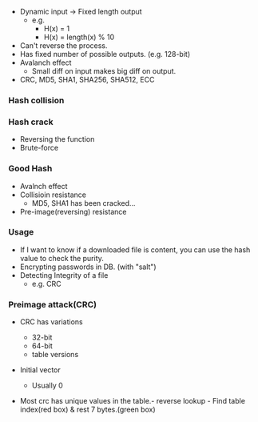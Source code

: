 - Dynamic input -> Fixed length output
	- e.g. 
		- H(x) = 1
		- H(x) = length(x) % 10 
- Can't reverse the process.
- Has fixed number of possible outputs. (e.g. 128-bit)
- Avalanch effect 
	- Small diff on input makes big diff on output.
- CRC, MD5, SHA1, SHA256, SHA512, ECC

### Hash collision

### Hash crack
- Reversing the function
- Brute-force

### Good Hash
- Avalnch effect
- Collisioin resistance
	- MD5, SHA1 has been cracked...
- Pre-image(reversing) resistance

### Usage
- If I want to know if a downloaded file is content, you can use the hash value to check the purity.
- Encrypting passwords in DB. (with "salt")
- Detecting Integrity of a file
	- e.g. CRC

### Preimage attack(CRC)
- CRC has variations
	- 32-bit
	- 64-bit
	- table versions
- Initial vector 
	- Usually 0

- Most crc has unique values in the table.- reverse lookup
		- Find table index(red box) & rest 7 bytes.(green box)

